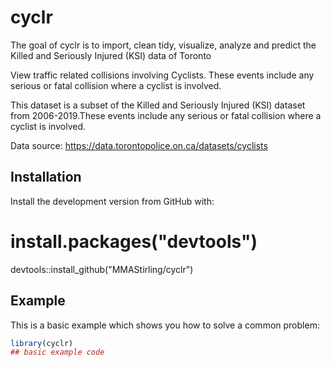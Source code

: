 
# cyclr

<!-- badges: start -->
<!-- badges: end -->

The goal of cyclr is to import, clean tidy, visualize, analyze and predict the Killed and Seriously Injured (KSI) data of Toronto

View traffic related collisions involving Cyclists. These events include any serious or fatal collision where a cyclist is involved.

This dataset is a subset of the Killed and Seriously Injured (KSI) dataset from 2006-2019.These events include any serious or fatal collision where a cyclist is involved.

Data source: https://data.torontopolice.on.ca/datasets/cyclists

## Installation

Install the development version from GitHub with:

# install.packages("devtools")
devtools::install_github("MMAStirling/cyclr")

## Example

This is a basic example which shows you how to solve a common problem:

``` r
library(cyclr)
## basic example code
```

